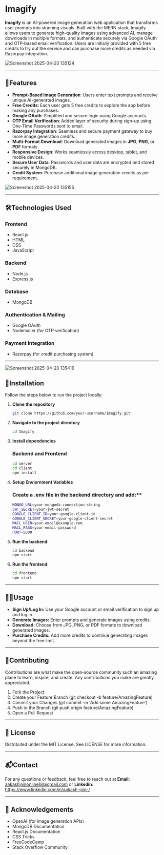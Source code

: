 # Imagify

**Imagify** is an AI-powered image generation web application that transforms user prompts into stunning visuals. Built with the MERN stack, Imagify allows users to generate high-quality images using advanced AI, manage downloads in multiple formats, and authenticate securely via Google OAuth and OTP-based email verification. Users are initially provided with 5 free credits to try out the service and can purchase more credits as needed via Razorpay integration.

![Screenshot 2025-04-20 135124](https://github.com/user-attachments/assets/4c4a2b54-e505-461a-98d2-a0b55b91ac6a)


---

## 🌟Features

- **Prompt-Based Image Generation**: Users enter text prompts and receive unique AI-generated images.
- **Free Credits**: Each user gets 5 free credits to explore the app before making any purchases.
- **Google OAuth**: Simplified and secure login using Google accounts.
- **OTP Email Verification**: Added layer of security during sign-up using One-Time Passwords sent to email.
- **Razorpay Integration**: Seamless and secure payment gateway to buy more image generation credits.
- **Multi-Format Download**: Download generated images in **JPG**, **PNG**, or **PDF** formats.
- **Responsive Design**: Works seamlessly across desktop, tablet, and mobile devices.
- **Secure User Data**: Passwords and user data are encrypted and stored securely in MongoDB.
- **Credit System**: Purchase additional image generation credits as per requirement.


![Screenshot 2025-04-20 135155](https://github.com/user-attachments/assets/e466bb3f-424b-4676-a309-7d9e6cba39f4)

---

## 🛠Technologies Used

### **Frontend**
- React.js
- HTML
- CSS
- JavaScript

### **Backend**
- Node.js
- Express.js

### **Database**
- MongoDB

### **Authentication & Mailing**
- Google OAuth
- Nodemailer (for OTP verification)

### **Payment Integration**
- Razorpay (for credit purchasing system)

---
![Screenshot 2025-04-20 135416](https://github.com/user-attachments/assets/ece7bef2-96d0-40f7-9612-696c7d597a6b)


## 🚀Installation

Follow the steps below to run the project locally:

1. **Clone the repository**
   ```bash
   git clone https://github.com/your-username/Imagify.git
   
2. **Navigate to the project directory**
   ```bash
   cd Imagify

3. **Install dependencies**
   ### Backend and Frontend
   ```bash
   cd server
   cd client
   npm install

4. **Setup Enviornment Variables**
   ### Create a .env file in the backend directory and add:**
   ```bash
   MONGO_URL=your-mongodb-connection-string
   JWT_SECRET=your-jwt-secret
   GOOGLE_CLIENT_ID=your-google-client-id
   GOOGLE_CLIENT_SECRET=your-google-client-secret
   MAIL_USER=your-email@example.com
   MAIL_PASS=your-email-password
   PORT=5000

5. **Run the backend**
   ```bash
   cd backend
   npm start
   
6. **Run the frontend**
   ```bash
   cd frontend
   npm start
   
---

## 🧑‍💻Usage
- **Sign Up/Log In:** Use your Google account or email verification to sign up and log in.
- **Generate Images:** Enter prompts and generate images using credits.
- **Download:** Choose from JPG, PNG, or PDF formats to download generated images.
- **Purchase Credits:** Add more credits to continue generating images beyond the free limit.

---

## 🤝Contributing
Contributions are what make the open-source community such an amazing place to learn, inspire, and create. Any contributions you make are greatly appreciated.

1. Fork the Project
2. Create your Feature Branch (git checkout -b feature/AmazingFeature)
3. Commit your Changes (git commit -m 'Add some AmazingFeature')
4. Push to the Branch (git push origin feature/AmazingFeature)
5. Open a Pull Request

---

## 📜 License
Distributed under the MIT License. See LICENSE for more information.

---


## 📬Contact
For any questions or feedback, feel free to reach out at **Email:** aakashjainonline18@gmail.com or **Linkedin:** https://www.linkedin.com/in/aakash-jain-/

---


## 🙏 Acknowledgements
- OpenAI (for image generation APIs)
- MongoDB Documentation
- React.js Documentation
- CSS Tricks
- FreeCodeCamp
- Stack Overflow Community
